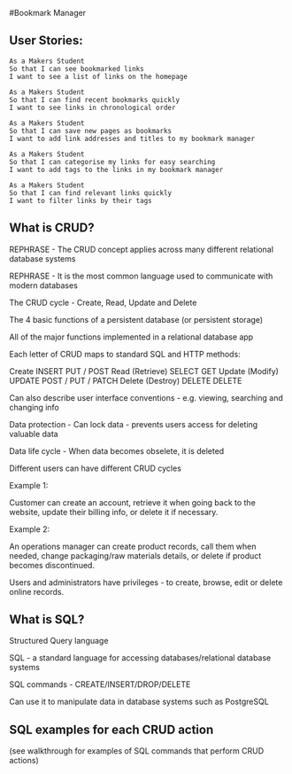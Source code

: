 #Bookmark Manager

## User Stories:

```
As a Makers Student
So that I can see bookmarked links
I want to see a list of links on the homepage

As a Makers Student
So that I can find recent bookmarks quickly
I want to see links in chronological order

As a Makers Student
So that I can save new pages as bookmarks
I want to add link addresses and titles to my bookmark manager

As a Makers Student
So that I can categorise my links for easy searching
I want to add tags to the links in my bookmark manager

As a Makers Student
So that I can find relevant links quickly
I want to filter links by their tags
```

## What is CRUD?

REPHRASE - The CRUD concept applies across many different relational database systems

REPHRASE - It is the most common language used to communicate with modern databases

The CRUD cycle - Create, Read, Update and Delete

The 4 basic functions of a persistent database (or persistent storage)

All of the major functions implemented in a relational database app

Each letter of CRUD maps to standard SQL and HTTP methods:

Create	INSERT	PUT / POST
Read (Retrieve)	SELECT	GET
Update (Modify)	UPDATE	POST / PUT / PATCH
Delete (Destroy)	DELETE	DELETE

Can also describe user interface conventions - e.g. viewing, searching and changing info

Data protection - Can lock data - prevents users access for deleting valuable data

Data life cycle - When data becomes obselete, it is deleted

Different users can have different CRUD cycles

Example 1:

Customer can create an account, retrieve it when going back to the website, update their billing info, or delete it if necessary.

Example 2:

An operations manager can create product records, call them when needed, change packaging/raw materials details, or delete if product becomes discontinued.

Users and administrators have privileges - to create, browse, edit or delete online records.


## What is SQL?

Structured Query language

SQL - a standard language for accessing databases/relational database systems

SQL commands - CREATE/INSERT/DROP/DELETE

Can use it to manipulate data in database systems such as PostgreSQL

## SQL examples for each CRUD action

(see walkthrough for examples of SQL commands that perform CRUD actions)
